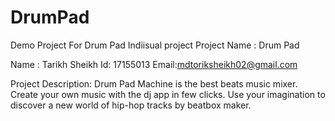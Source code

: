 # DrumPad
Demo Project For Drum Pad
Indiisual project 
Project Name : Drum Pad 

Name : Tarikh Sheikh
Id: 17155013
Email:mdtoriksheikh02@gmail.com

Project Description: Drum Pad Machine is the best beats music mixer. Create your own music with the dj app in few clicks. Use your imagination to discover a new world of hip-hop tracks by beatbox maker.
